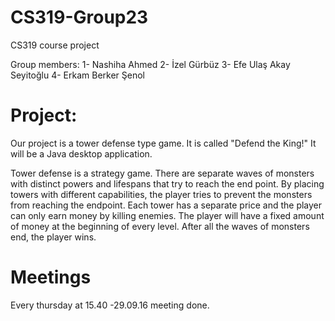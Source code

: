 # CS319-Group23
CS319 course project

Group members:
1- Nashiha Ahmed
2- İzel Gürbüz
3- Efe Ulaş Akay Seyitoğlu
4- Erkam Berker Şenol

# Project:
Our project is a tower defense type game.  It is called  "Defend the King!"  It will  be a Java desktop application. 

Tower defense is a strategy game. There are separate waves of monsters with distinct powers and lifespans that try to  reach the end point.  By placing  towers with different capabilities, the player tries to prevent the  monsters from reaching the endpoint.  Each tower has a separate price and  the player can only earn money by killing enemies.  The player will have a fixed amount of money at the beginning of every level.  After all the waves  of monsters end,  the player wins. 


# Meetings
Every thursday at 15.40
-29.09.16 meeting done.
